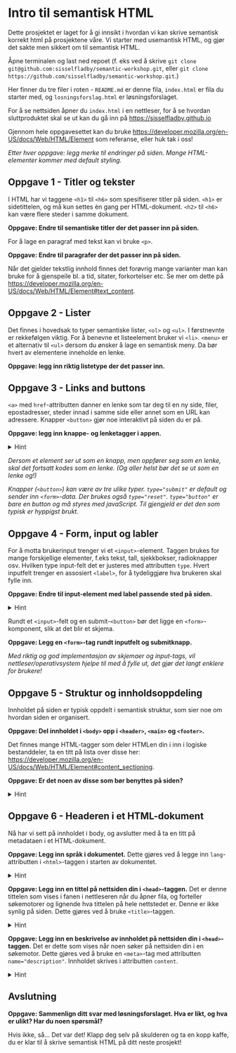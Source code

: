 # Intro til semantisk HTML

Dette prosjektet er laget for å gi innsikt i hvordan vi kan skrive semantisk korrekt html på prosjektene våre. Vi
starter med usemantisk HTML, og gjør det sakte men sikkert om til semantisk HTML.

Åpne terminalen og last ned repoet (f. eks ved å skrive `git clone git@github.com:sisselfladby/semantic-workshop.git`, eller `git clone https://github.com/sisselfladby/semantic-workshop.git`.)

Her finner du tre filer i roten - `README.md` er denne fila, `index.html` er fila du starter med, og `losningsforslag.html` 
er løsningsforslaget.

For å se nettsiden åpner du `index.html` i en nettleser, for å se hvordan sluttproduktet skal se ut kan du gå inn på https://sisselfladby.github.io

Gjennom hele oppgavesettet kan du bruke https://developer.mozilla.org/en-US/docs/Web/HTML/Element som referanse, eller
huk tak i oss!

<em>Etter hver oppgave: legg merke til endringer på siden. Mange HTML-elementer kommer med default styling.</em>

## Oppgave 1 - Titler og tekster
I HTML har vi taggene `<h1>` til `<h6>` som spesifiserer titler på siden. `<h1>` er sidetittelen, og må kun settes èn gang
per HTML-dokument. `<h2>` til `<h6>` kan være flere steder i samme dokument.

<b>Oppgave: Endre til semantiske titler der det passer inn på siden.</b>

For å lage en paragraf med tekst kan vi bruke `<p>`.

<b>Oppgave: Endre til paragrafer der det passer inn på siden.</b>

Når det gjelder tekstlig innhold finnes det forøvrig mange varianter
man kan bruke for å gjenspeile bl. a tid, sitater, forkortelser etc. Se mer om dette på 
https://developer.mozilla.org/en-US/docs/Web/HTML/Element#text_content.

## Oppgave 2 - Lister
Det finnes i hovedsak to typer semantiske lister, `<ol>` og `<ul>`. I førstnevnte er rekkefølgen viktig. For å benevne et
listeelement bruker vi `<li>`. `<menu>` er et alternativ til `<ul>` dersom du ønsker å lage en semantisk meny. Da bør 
hvert av elementene inneholde en lenke.

<b>Oppgave: legg inn riktig listetype der det passer inn.</b>

## Oppgave 3 - Links and buttons
`<a>` med `href`-attributten danner en lenke som tar deg til en ny side, filer, epostadresser, steder innad i samme side
eller annet som en URL kan adressere. Knapper `<button>` gjør noe interaktivt på siden du er på. 

<b>Oppgave: legg inn knappe- og lenketagger i appen.</b>

<details><summary>Hint</summary>

Lenke:
```html
<a href="https://bekk.no">Bekk</a>
```
Knapp:
```html
<button type="button" onClick={() => console.log("Hallo")}>Logg "hallo" til konsollen</button>
```
</details>

<em>Dersom et element ser ut som en knapp, men oppfører seg som en lenke, skal det fortsatt kodes som en lenke. (Og aller 
helst bør det se ut som en lenke og!)</em>

<em>Knapper (`<button>`) kan være av tre ulike typer. `type="submit"` er default og sender inn `<form>`-data. Der brukes også `type="reset"`.
`type="button"` er bare en button og må styres med javaScript. Til gjengjeld er det den som typisk er hyppigst brukt.</em>

## Oppgave 4 - Form, input og labler
For å motta brukerinput trenger vi et `<input>`-element. Taggen brukes for mange forskjellige elementer, f.eks 
tekst, tall, sjekkbokser, radioknapper osv. Hvilken type input-felt det er justeres med attributten `type`.
Hvert inputfelt trenger en assosiert `<label>`, for å tydeliggjøre hva brukeren skal fylle inn.

<b>Oppgave: Endre til input-element med label passende sted på siden.</b>

<details><summary>Hint</summary>

```html
<label>
    Fyll inn tekst i feltet under
    <input type="text" />
</label>
```
eller
```html
<label for="mitt-input-felt">Fyll inn tekst i feltet under</label>
<input id="mitt-input-felt" type="text" />
```
</details>


Rundt et `<input>`-felt og en submit-`<button>` bør det ligge en `<form>`-komponent, slik at det blir et skjema.

<b>Oppgave: Legg en `<form>`-tag rundt inputfelt og submitknapp.</b>

<em>Med riktig og god implementasjon av skjemaer og input-tags, vil nettleser/operativsystem hjelpe til med å fylle ut, det 
gjør det langt enklere for brukere!</em>


## Oppgave 5 - Struktur og innholdsoppdeling
Innholdet på siden er typisk oppdelt i semantisk struktur, som sier noe om hvordan siden er organisert.

<b>Oppgave: Del innholdet i `<body>` opp i `<header>`, `<main>` og `<footer>`.</b>

Det finnes mange HTML-tagger som deler HTMLen din i inn i logiske bestanddeler, ta en titt på lista over disse her: 
https://developer.mozilla.org/en-US/docs/Web/HTML/Element#content_sectioning. 

<b>Oppgave: Er det noen av disse som bør benyttes på siden?</b> 

<details><summary>Hint</summary>

Ta f. eks en titt på `<nav>` og `<address>`
</details>

## Oppgave 6 - Headeren i et HTML-dokument

Nå har vi sett på innholdet i body, og avslutter med å ta en titt på metadataen i et HTML-dokument.

<b>Oppgave: Legg inn språk i dokumentet.</b> Dette gjøres ved å legge inn `lang`-attributten i `<html>`-taggen i starten av
dokumentet.

<details><summary>Hint</summary>

```html
<html lang="nb">
```
</details>

<b>Oppgave: Legg inn en tittel på nettsiden din i `<head>`-taggen.</b>
Det er denne tittelen som vises i fanen i nettleseren når du åpner fila, og forteller søkemotorer og lignende hva
tittelen på hele nettstedet er. Denne er ikke synlig på siden. Dette gjøres ved å bruke `<title>`-taggen.


<details><summary>Hint</summary>

```html
<head>
    <meta charset="UTF-8">
    <title>Semantisk HTML</title>
</head>
```
</details>

<b>Oppgave: Legg inn en beskrivelse av innholdet på nettsiden din i `<head>`-taggen.</b>
Det er dette som vises når noen søker på nettsiden din i en søkemotor. Dette gjøres ved å bruke en `<meta>`-tag med
attributten `name="description"`. Innholdet skrives i attributten `content`.

<details><summary>Hint</summary>

```html
<head>
    <meta charset="UTF-8">
    <title>Fullstendig HTML eksempel</title>
    <meta name="description" content="Dette er en eksempel HTML for å demonstrere hvordan man kan lage god semantisk HTML.">
</head>
```
</details>

## Avslutning

<b>Oppgave: Sammenlign ditt svar med løsningsforslaget. Hva er likt, og hva er ulikt? Har du noen spørsmål?</b>

Hvis ikke, så... Det var det! Klapp deg selv på skulderen og ta en kopp kaffe, du er klar til å skrive semantisk HTML på ditt neste prosjekt!
